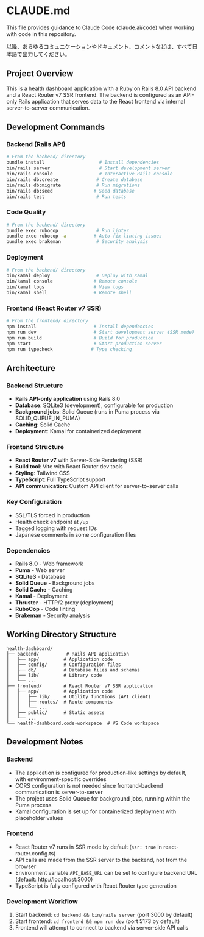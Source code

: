 # CLAUDE.md

This file provides guidance to Claude Code (claude.ai/code) when working with code in this repository.

以降、あらゆるコミュニケーションやドキュメント、コメントなどは、すべて日本語で出力してください。

## Project Overview

This is a health dashboard application with a Ruby on Rails 8.0 API backend and a React Router v7 SSR frontend. The backend is configured as an API-only Rails application that serves data to the React frontend via internal server-to-server communication.

## Development Commands

### Backend (Rails API)
```bash
# From the backend/ directory
bundle install                    # Install dependencies
bin/rails server                  # Start development server
bin/rails console                 # Interactive Rails console
bin/rails db:create              # Create database
bin/rails db:migrate             # Run migrations
bin/rails db:seed               # Seed database
bin/rails test                   # Run tests
```

### Code Quality
```bash
# From the backend/ directory
bundle exec rubocop              # Run linter
bundle exec rubocop -a          # Auto-fix linting issues
bundle exec brakeman             # Security analysis
```

### Deployment
```bash
# From the backend/ directory
bin/kamal deploy                 # Deploy with Kamal
bin/kamal console               # Remote console
bin/kamal logs                  # View logs
bin/kamal shell                 # Remote shell
```

### Frontend (React Router v7 SSR)
```bash
# From the frontend/ directory
npm install                     # Install dependencies
npm run dev                     # Start development server (SSR mode)
npm run build                   # Build for production
npm start                       # Start production server
npm run typecheck              # Type checking
```

## Architecture

### Backend Structure
- **Rails API-only application** using Rails 8.0
- **Database**: SQLite3 (development), configurable for production
- **Background jobs**: Solid Queue (runs in Puma process via SOLID_QUEUE_IN_PUMA)
- **Caching**: Solid Cache
- **Deployment**: Kamal for containerized deployment

### Frontend Structure
- **React Router v7** with Server-Side Rendering (SSR)
- **Build tool**: Vite with React Router dev tools
- **Styling**: Tailwind CSS
- **TypeScript**: Full TypeScript support
- **API communication**: Custom API client for server-to-server calls

### Key Configuration
- SSL/TLS forced in production
- Health check endpoint at `/up`
- Tagged logging with request IDs
- Japanese comments in some configuration files

### Dependencies
- **Rails 8.0** - Web framework
- **Puma** - Web server
- **SQLite3** - Database
- **Solid Queue** - Background jobs
- **Solid Cache** - Caching
- **Kamal** - Deployment
- **Thruster** - HTTP/2 proxy (deployment)
- **RuboCop** - Code linting
- **Brakeman** - Security analysis

## Working Directory Structure

```
health-dashboard/
├── backend/          # Rails API application
│   ├── app/         # Application code
│   ├── config/      # Configuration files
│   ├── db/          # Database files and schemas
│   ├── lib/         # Library code
│   └── ...
├── frontend/        # React Router v7 SSR application
│   ├── app/         # Application code
│   │   ├── lib/     # Utility functions (API client)
│   │   ├── routes/  # Route components
│   │   └── ...
│   ├── public/      # Static assets
│   └── ...
└── health-dashboard.code-workspace  # VS Code workspace
```

## Development Notes

### Backend
- The application is configured for production-like settings by default, with environment-specific overrides
- CORS configuration is not needed since frontend-backend communication is server-to-server
- The project uses Solid Queue for background jobs, running within the Puma process
- Kamal configuration is set up for containerized deployment with placeholder values

### Frontend
- React Router v7 runs in SSR mode by default (`ssr: true` in react-router.config.ts)
- API calls are made from the SSR server to the backend, not from the browser
- Environment variable `API_BASE_URL` can be set to configure backend URL (default: http://localhost:3000)
- TypeScript is fully configured with React Router type generation

### Development Workflow
1. Start backend: `cd backend && bin/rails server` (port 3000 by default)
2. Start frontend: `cd frontend && npm run dev` (port 5173 by default)
3. Frontend will attempt to connect to backend via server-side API calls

